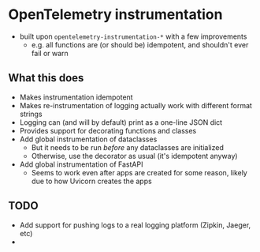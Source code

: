 # OpenTelemetry instrumentation

* built upon `opentelemetry-instrumentation-*` with a few improvements
  * e.g. all functions are (or should be) idempotent, and shouldn't ever fail or warn

## What this does

* Makes instrumentation idempotent
* Makes re-instrumentation of logging actually work with different format strings
* Logging can (and will by default) print as a one-line JSON dict
* Provides support for decorating functions and classes
* Add global instrumentation of dataclasses
  * But it needs to be run *before* any dataclasses are initialized
  * Otherwise, use the decorator as usual (it's idempotent anyway)
* Add global instrumentation of FastAPI
  * Seems to work even after apps are created for some reason, likely due to how Uvicorn creates the apps

## TODO

* Add support for pushing logs to a real logging platform (Zipkin, Jaeger, etc)
* 
